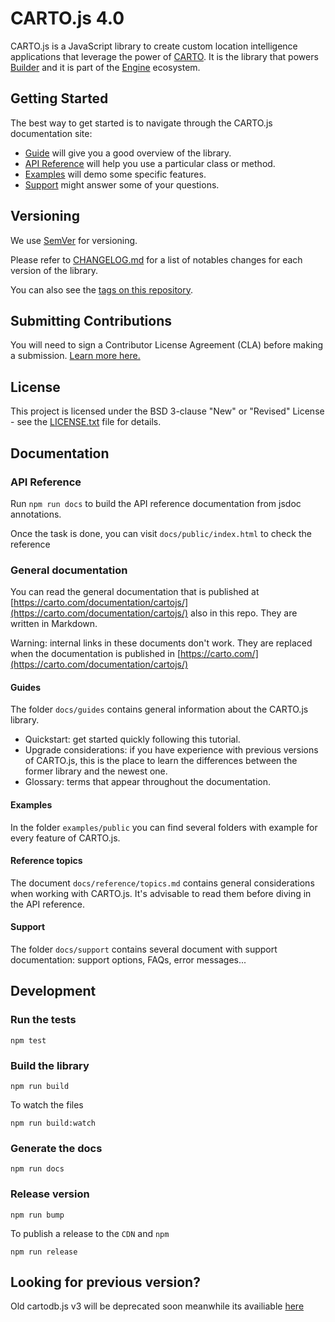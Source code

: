 # CARTO.js 4.0

CARTO.js is a JavaScript library to create custom location intelligence applications that leverage the power of [CARTO](https://carto.com/). It is the library that powers [Builder](https://carto.com/builder/) and it is part of the [Engine](https://carto.com/pricing/engine/) ecosystem.

## Getting Started

The best way to get started is to navigate through the CARTO.js documentation site:

- [Guide](https://carto.com/documentation/cartojs/guides/quickstart/) will give you a good overview of the library.
- [API Reference](https://carto.com/documentation/cartojs/docs/) will help you use a particular class or method.
- [Examples](https://carto.com/documentation/cartojs/examples/) will demo some specific features.
- [Support](https://carto.com/documentation/cartojs/support/) might answer some of your questions.

## Versioning

We use [SemVer](http://semver.org/) for versioning.

Please refer to [CHANGELOG.md](CHANGELOG.md) for a list of notables changes for each version of the library.

You can also see the [tags on this repository](https://github.com/CartoDB/cartodb.js/tags).

## Submitting Contributions

You will need to sign a Contributor License Agreement (CLA) before making a submission. [Learn more here.](https://carto.com/contributions/)

## License

This project is licensed under the BSD 3-clause "New" or "Revised" License - see the [LICENSE.txt](LICENSE.txt) file for details.

## Documentation

### API Reference

Run `npm run docs` to build the API reference documentation from jsdoc annotations.

Once the task is done, you can visit `docs/public/index.html` to check the reference

### General documentation

You can read the general documentation that is published at [https://carto.com/documentation/cartojs/](https://carto.com/documentation/cartojs/) also in this repo. They are written in Markdown.

Warning: internal links in these documents don't work. They are replaced when the documentation is published in [https://carto.com/](https://carto.com/documentation/cartojs/)


#### Guides

The folder `docs/guides` contains general information about the CARTO.js library.

- Quickstart: get started quickly following this tutorial.
- Upgrade considerations: if you have experience with previous versions of CARTO.js, this is the place to learn the differences between the former library and the newest one.
- Glossary: terms that appear throughout the documentation.

#### Examples

In the folder `examples/public` you can find several folders with example for every feature of CARTO.js.

#### Reference topics

The document `docs/reference/topics.md` contains general considerations when working with CARTO.js. It's advisable to read them before diving in the API reference.

#### Support

The folder `docs/support` contains several document with support documentation: support options, FAQs, error messages...

## Development

### Run the tests

```
npm test
```

### Build the library

```
npm run build
```

To watch the files

```
npm run build:watch
```

### Generate the docs

```
npm run docs
```

### Release version

```
npm run bump
```

To publish a release to the `CDN` and `npm`

```
npm run release
```


## Looking for previous version?
Old cartodb.js v3 will be deprecated soon meanwhile its availiable [here](https://github.com/CartoDB/carto.js/tree/develop)

